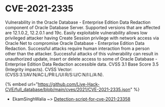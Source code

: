 # CVE-2021-2335

Vulnerability in the Oracle Database - Enterprise Edition Data Redaction component of Oracle Database Server. Supported versions that are affected are 12.1.0.2, 12.2.0.1 and 19c. Easily exploitable vulnerability allows low privileged attacker having Create Session privilege with network access via Oracle Net to compromise Oracle Database - Enterprise Edition Data Redaction. Successful attacks require human interaction from a person other than the attacker. Successful attacks of this vulnerability can result in unauthorized update, insert or delete access to some of Oracle Database - Enterprise Edition Data Redaction accessible data. CVSS 3.1 Base Score 3.5 (Integrity impacts). CVSS Vector: (CVSS:3.1/AV:N/AC:L/PR:L/UI:R/S:U/C:N/I:L/A:N).

{% embed url="https://github.com/Live-Hack-CVE/full_database/blob/main/cves/2021/CVE-2021-2335.json" %}


* EkamSinghWalia ~> [Detection-script-for-cve-2021-23358](https://www.alice-snow.ru/2021/database/cve-2021-2335/detection-script-for-cve-2021-23358-ekamsinghwalia)